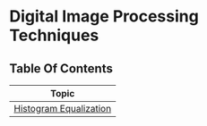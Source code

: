 # Digital Image Processing Techniques

## Table Of Contents
|         Topic          |
| ---------------------- |
| [Histogram Equalization](../main/Histogram%20Equalization/README.md) |

